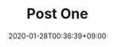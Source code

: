 ---
title: "Post One"
description: "test post"
date: 2020-01-28T00:36:39+09:00
draft: false
weight: 10
---